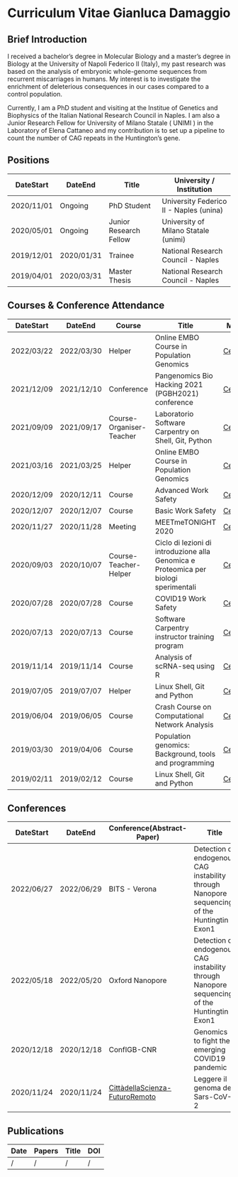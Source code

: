 # Curriculum Vitae Gianluca Damaggio

## Brief Introduction

I received a bachelor’s degree in Molecular Biology and a master’s degree in Biology at the University of Napoli Federico II (Italy), my past research was based on the analysis of embryonic whole-genome sequences from recurrent miscarriages in humans. My interest is to investigate the enrichment of deleterious consequences in our cases compared to a control population.

Currently, I am a PhD student and visiting at the Institue of Genetics and Biophysics of the Italian National Research Council in Naples. I am also a Junior Research Fellow for University of Milano Statale ( UNIMI ) in the Laboratory of Elena Cattaneo and my contribution is to set up a pipeline to count the number of CAG repeats in the Huntington’s gene.

## Positions

|DateStart| DateEnd| Title | University / Institution |
|---------|--------| ---------- | ---------- |
| 2020/11/01 | Ongoing | PhD Student | University Federico II - Naples (unina) |
| 2020/05/01 | Ongoing | Junior Research Fellow	| University of Milano Statale (unimi) |
| 2019/12/01 | 2020/01/31 | Trainee  | National Research Council - Naples |
| 2019/04/01 | 2020/03/31 | Master Thesis | National Research Council - Naples |

## Courses & Conference Attendance

|DateStart| DateEnd| Course |Title |  Material |
|---------|--------| ---------- |---------- |--------|
|2022/03/22 | 2022/03/30 | Helper | Online EMBO Course in Population Genomics | [Certificate](cert/CERTIFICATE_DAMAGGIO_2022.pdf)| 
|2021/12/09 | 2021/12/10 | Conference | Pangenomics Bio Hacking 2021 (PGBH2021) conference | [Certificate](cert/pgbh2021-certificate-Damaggio-Gianluca.pdf) |
|2021/09/09 | 2021/09/17 | Course-Organiser-Teacher | Laboratorio Software Carpentry on Shell, Git, Python | [Certificate](cert/certificate-organiser_GDamaggio.pdf) |
|2021/03/16 | 2021/03/25 | Helper | Online EMBO Course in Population Genomics | [Certificate](cert/embo2021-damaggio.pdf)| 
|2020/12/09 | 2020/12/11 | Course | Advanced Work Safety | [Certificate](cert/advanced_workSafety.pdf)|
|2020/12/07 | 2020/12/07 | Course | Basic Work Safety | [Certificate](cert/workSafety.pdf)|
|2020/11/27 | 2020/11/28 | Meeting |  MEETmeTONIGHT 2020 | [Certificate](cert/MeetAttendanceDamaggio.pdf)|
|2020/09/03 | 2020/10/07| Course-Teacher-Helper | Ciclo di lezioni di introduzione alla Genomica e Proteomica per biologi sperimentali | [Certificate](cert/OBI_genomics-proteomics.pdf) |
|2020/07/28 | 2020/07/28 | Course | COVID19 Work Safety | [Certificate](cert/certificate_aifos_covid.pdf)|
|2020/07/13 | 2020/07/13 | Course | Software Carpentry instructor training program | [Certificate](cert/SC_trainer.pdf)|
|2019/11/14 | 2019/11/14 | Course | Analysis of scRNA-seq using R | [Certificate](cert/Certificate-NETTAB-BBCC2019-tutorial.pdf) |
|2019/07/05 | 2019/07/07 | Helper | Linux Shell, Git and Python | [Certificate](cert/certificate-helper_SWCNaples.pdf)|
|2019/06/04 | 2019/06/05 | Course | Crash Course on Computational Network Analysis | [Certificate](cert/network_analysis_ICAR.pdf)|
|2019/03/30 | 2019/04/06 | Course | Population genomics: Background, tools and programming | [Certificate](cert/EMBO_popgen.pdf)|
|2019/02/11 | 2019/02/12 | Course | Linux Shell, Git and Python | [Certificate](cert/SC_certificate-attendance_Naples.pdf)|

## Conferences

|DateStart| DateEnd| Conference(Abstract-Paper) |Title |  Material |
|---------|--------| ---------- |---------- |--------|
|2022/06/27 | 2022/06/29 | BITS - Verona | Detection of endogenous CAG instability through Nanopore sequencing of the Huntingtin Exon1 | [Poster](https://docs.google.com/presentation/d/1WlqAobUYj4KKTUiVMJCZvK3T592uXpU0/edit?usp=sharing&ouid=111396140728182502400&rtpof=true&sd=true) | [Abstract](https://docs.google.com/document/d/1uGCSlRuBZGJvO775Z14ciNnE462yU48lubXEl2OxyKU/edit?usp=sharing)
|2022/05/18 | 2022/05/20 | Oxford Nanopore | Detection of endogenous CAG instability through Nanopore sequencing of the Huntingtin Exon1 | [Poster](https://docs.google.com/presentation/d/1WlqAobUYj4KKTUiVMJCZvK3T592uXpU0/edit?usp=sharing&ouid=111396140728182502400&rtpof=true&sd=true) | [Abstract](https://docs.google.com/document/d/1uGCSlRuBZGJvO775Z14ciNnE462yU48lubXEl2OxyKU/edit?usp=sharing)
|2020/12/18 | 2020/12/18 | ConfIGB-CNR | Genomics to fight the emerging COVID19 pandemic| [Abstract](abs/Damaggio20ConfDipCNR_ENG.md), [Presentation](https://docs.google.com/presentation/d/1LKwtL63WdeaU2lSAjHZcOJ2Bhr6i5KA4-vtxHuCeXyE/edit#slide=id.gb1b49a806f_0_255)
|2020/11/24 | 2020/11/24 | [CittàdellaScienza-FuturoRemoto](https://www.futuroremoto2020.it/) | Leggere il genoma del Sars-CoV-2 | [Certificate](cert/FR_Attestato.pdf), [Presentation](https://docs.google.com/presentation/d/13An-KjjxEKIOb6kpvwyJZ557A03Y6uIX3LRrwPf_6-0/edit?usp=sharing)

## Publications

|Date| Papers |Title |  DOI |
|--------- |---------- |---------- |--------|
|/ | / | / | / |
